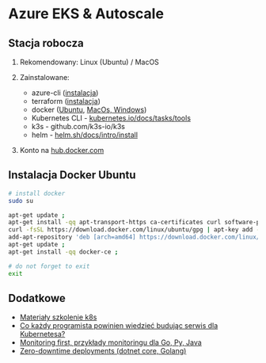 #  Azure EKS & Autoscale

## Stacja robocza

1. Rekomendowany: Linux (Ubuntu) / MacOS
2. Zainstalowane:

   - azure-cli ([instalacja](https://docs.microsoft.com/en-us/cli/azure/install-azure-cli))
   - terraform ([instalacja](https://learn.hashicorp.com/tutorials/terraform/install-cli))
   - docker ([Ubuntu](#instalacja-docker-ubuntu), [MacOs, Windows](https://docs.docker.com/desktop/mac/install/))
   - Kubernetes CLI - [kubernetes.io/docs/tasks/tools](https://kubernetes.io/docs/tasks/tools/)
   - k3s - github.com/k3s-io/k3s
   - helm - [helm.sh/docs/intro/install](https://helm.sh/docs/intro/install/)

3. Konto na [hub.docker.com](https://hub.docker.com/)

## Instalacja Docker Ubuntu

```bash
# install docker
sudo su

apt-get update ;
apt-get install -qq apt-transport-https ca-certificates curl software-properties-common ;
curl -fsSL https://download.docker.com/linux/ubuntu/gpg | apt-key add - ;
add-apt-repository 'deb [arch=amd64] https://download.docker.com/linux/ubuntu '$(lsb_release -cs)' stable' ;
apt-get update ;
apt-get install -qq docker-ce ;

# do not forget to exit
exit
```

## Dodatkowe

- [Materiały szkolenie k8s](https://github.com/wojciech12/workshop_kubernetes_and_cloudnative/)
- [Co każdy programista powinien wiedzieć budując serwis dla Kubernetesa?](https://github.com/wojciech12/talk_k8s_what_should_every_dev_know)
- [Monitoring first, przykłady monitoringu dla Go, Py, Java](https://github.com/wojciech12/talk_monitoring_with_prometheus)
- [Zero-downtime deployments (dotnet core, Golang)](https://github.com/wojciech12/talk_zero_downtime_deployment_with_kubernetes)
